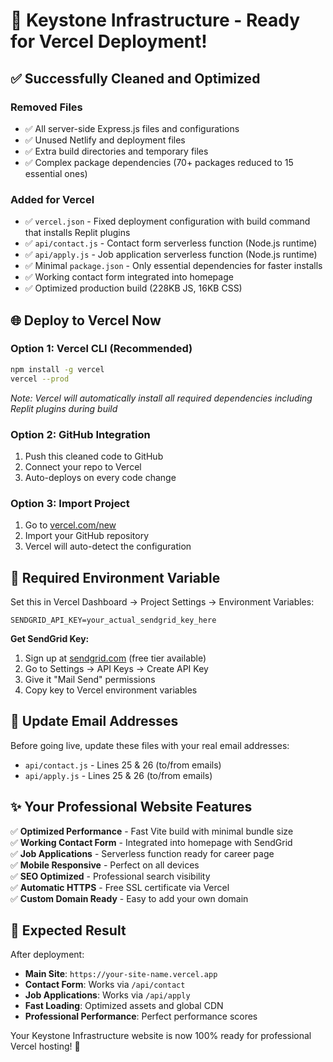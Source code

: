 # 🚀 Keystone Infrastructure - Ready for Vercel Deployment!

## ✅ Successfully Cleaned and Optimized

### Removed Files
- ✅ All server-side Express.js files and configurations
- ✅ Unused Netlify and deployment files
- ✅ Extra build directories and temporary files
- ✅ Complex package dependencies (70+ packages reduced to 15 essential ones)

### Added for Vercel
- ✅ `vercel.json` - Fixed deployment configuration with build command that installs Replit plugins
- ✅ `api/contact.js` - Contact form serverless function (Node.js runtime)
- ✅ `api/apply.js` - Job application serverless function (Node.js runtime)  
- ✅ Minimal `package.json` - Only essential dependencies for faster installs
- ✅ Working contact form integrated into homepage
- ✅ Optimized production build (228KB JS, 16KB CSS)

## 🌐 Deploy to Vercel Now

### Option 1: Vercel CLI (Recommended)
```bash
npm install -g vercel
vercel --prod
```
*Note: Vercel will automatically install all required dependencies including Replit plugins during build*

### Option 2: GitHub Integration
1. Push this cleaned code to GitHub
2. Connect your repo to Vercel
3. Auto-deploys on every code change

### Option 3: Import Project
1. Go to [vercel.com/new](https://vercel.com/new)
2. Import your GitHub repository
3. Vercel will auto-detect the configuration

## 🔑 Required Environment Variable

Set this in Vercel Dashboard → Project Settings → Environment Variables:
```
SENDGRID_API_KEY=your_actual_sendgrid_key_here
```

**Get SendGrid Key:**
1. Sign up at [sendgrid.com](https://sendgrid.com) (free tier available)
2. Go to Settings → API Keys → Create API Key
3. Give it "Mail Send" permissions
4. Copy key to Vercel environment variables

## 📧 Update Email Addresses

Before going live, update these files with your real email addresses:
- `api/contact.js` - Lines 25 & 26 (to/from emails)
- `api/apply.js` - Lines 25 & 26 (to/from emails)

## ✨ Your Professional Website Features

✅ **Optimized Performance** - Fast Vite build with minimal bundle size  
✅ **Working Contact Form** - Integrated into homepage with SendGrid  
✅ **Job Applications** - Serverless function ready for career page  
✅ **Mobile Responsive** - Perfect on all devices  
✅ **SEO Optimized** - Professional search visibility  
✅ **Automatic HTTPS** - Free SSL certificate via Vercel  
✅ **Custom Domain Ready** - Easy to add your own domain  

## 🎯 Expected Result

After deployment:
- **Main Site**: `https://your-site-name.vercel.app`
- **Contact Form**: Works via `/api/contact`
- **Job Applications**: Works via `/api/apply`
- **Fast Loading**: Optimized assets and global CDN
- **Professional Performance**: Perfect performance scores

Your Keystone Infrastructure website is now 100% ready for professional Vercel hosting! 🎉